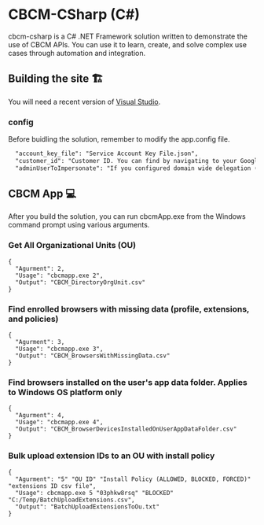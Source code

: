 # CBCM-CSharp (C#)
cbcm-csharp is a C# .NET Framework solution written to demonstrate the use of CBCM APIs.  You can use it to learn, create, and solve complex use cases through automation and integration.

## Building the site :building_construction:
You will need a recent version of [Visual Studio](https://visualstudio.microsoft.com/).

### config
Before buidling the solution, remember to modify the app.config file.
```xml
  "account_key_file": "Service Account Key File.json",
  "customer_id": "Customer ID. You can find by navigating to your Google Admin Console instance > Account > Account Settings.",
  "adminUserToImpersonate": "If you configured domain wide delegation (DwD), then you will have to provide admin/delegated admin account name."
```

## CBCM App :computer:
After you build the solution, you can run cbcmApp.exe from the Windows command prompt using various arguments.

### Get All Organizational Units (OU)
```
{
  "Agurment": 2,
  "Usage": "cbcmapp.exe 2",
  "Output": "CBCM_DirectoryOrgUnit.csv"
}
```
### Find enrolled browsers with missing data (profile, extensions, and policies)
```
{
  "Agurment": 3,
  "Usage": "cbcmapp.exe 3",
  "Output": "CBCM_BrowsersWithMissingData.csv"
}
```
### Find browsers installed on the user's app data folder. Applies to Windows OS platform only
```
{
  "Agurment": 4,
  "Usage": "cbcmapp.exe 4",
  "Output": "CBCM_BrowserDevicesInstalledOnUserAppDataFolder.csv"
}
```
### Bulk upload extension IDs to an OU with install policy
```
{
  "Agurment": "5" "OU ID" "Install Policy (ALLOWED, BLOCKED, FORCED)" "extensions ID csv file",
  "Usage": cbcmapp.exe 5 "03phkw8rsq" "BLOCKED" "C:/Temp/BatchUploadExtensions.csv",
  "Output": "BatchUploadExtensionsToOu.txt"
}
```
